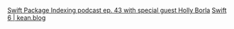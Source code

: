 [Swift Package Indexing podcast ep. 43 with special guest Holly Borla](https://share.snipd.com/episode/6895a733-6f21-437e-a78b-fde29e70b570)
[Swift 6 | kean.blog](https://kean.blog/post/swift-6) 
